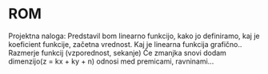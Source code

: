# ROM
Projektna naloga:
Predstavil bom linearno funkcijo, kako jo definiramo, kaj je koeficient funkcije, začetna vrednost. Kaj je linearna funkcija grafično..
Razmerje funkcij (vzporednost, sekanje)
Če zmanjka snovi dodam dimenzijo(z = kx + ky + n)
odnosi med premicami, ravninami...
